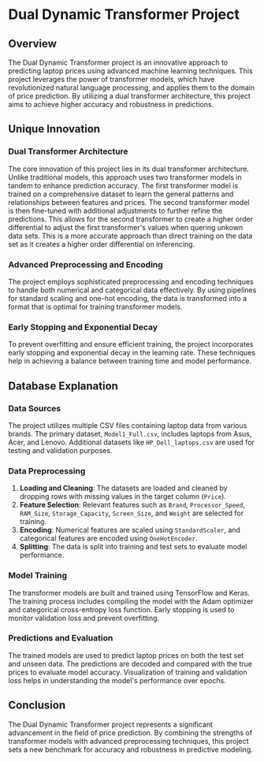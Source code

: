 # Dual Dynamic Transformer Project

## Overview

The Dual Dynamic Transformer project is an innovative approach to predicting laptop prices using advanced machine learning techniques. This project leverages the power of transformer models, which have revolutionized natural language processing, and applies them to the domain of price prediction. By utilizing a dual transformer architecture, this project aims to achieve higher accuracy and robustness in predictions.

## Unique Innovation

### Dual Transformer Architecture

The core innovation of this project lies in its dual transformer architecture. Unlike traditional models, this approach uses two transformer models in tandem to enhance prediction accuracy. The first transformer model is trained on a comprehensive dataset to learn the general patterns and relationships between features and prices. The second transformer model is then fine-tuned with additional adjustments to further refine the predictions. This allows for the second transformer to create a higher order differential to adjust the first transformer's values when quering unkown data sets. This is a more accurate approach than direct training on the data set as it creates a higher order differential on inferencing.

### Advanced Preprocessing and Encoding

The project employs sophisticated preprocessing and encoding techniques to handle both numerical and categorical data effectively. By using pipelines for standard scaling and one-hot encoding, the data is transformed into a format that is optimal for training transformer models.

### Early Stopping and Exponential Decay

To prevent overfitting and ensure efficient training, the project incorporates early stopping and exponential decay in the learning rate. These techniques help in achieving a balance between training time and model performance.

## Database Explanation

### Data Sources

The project utilizes multiple CSV files containing laptop data from various brands. The primary dataset, `Model1_Full.csv`, includes laptops from Asus, Acer, and Lenovo. Additional datasets like `HP_Dell_laptops.csv` are used for testing and validation purposes.

### Data Preprocessing

1. **Loading and Cleaning**: The datasets are loaded and cleaned by dropping rows with missing values in the target column (`Price`).
2. **Feature Selection**: Relevant features such as `Brand`, `Processor_Speed`, `RAM_Size`, `Storage_Capacity`, `Screen_Size`, and `Weight` are selected for training.
3. **Encoding**: Numerical features are scaled using `StandardScaler`, and categorical features are encoded using `OneHotEncoder`.
4. **Splitting**: The data is split into training and test sets to evaluate model performance.

### Model Training

The transformer models are built and trained using TensorFlow and Keras. The training process includes compiling the model with the Adam optimizer and categorical cross-entropy loss function. Early stopping is used to monitor validation loss and prevent overfitting.

### Predictions and Evaluation

The trained models are used to predict laptop prices on both the test set and unseen data. The predictions are decoded and compared with the true prices to evaluate model accuracy. Visualization of training and validation loss helps in understanding the model's performance over epochs.

## Conclusion

The Dual Dynamic Transformer project represents a significant advancement in the field of price prediction. By combining the strengths of transformer models with advanced preprocessing techniques, this project sets a new benchmark for accuracy and robustness in predictive modeling.
